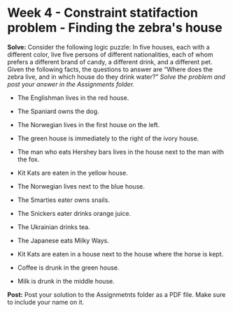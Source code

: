 # Week 4 - Constraint statifaction problem - Finding the zebra's house

**Solve:** Consider the following logic puzzle: In five houses, each with a different color, live five persons of different nationalities, each of whom prefers a different brand of candy, a different drink, and a different pet. Given the following facts, the questions to answer are “Where does the zebra live, and in which house do they drink water?”  _Solve the problem and post your answer in the Assignments folder._

- The Englishman lives in the red house.

- The Spaniard owns the dog.

- The Norwegian lives in the first house on the left.

- The green house is immediately to the right of the ivory house.

- The man who eats Hershey bars lives in the house next to the man with the fox.

- Kit Kats are eaten in the yellow house.

- The Norwegian lives next to the blue house.

- The Smarties eater owns snails.

- The Snickers eater drinks orange juice.

- The Ukrainian drinks tea.

- The Japanese eats Milky Ways.

- Kit Kats are eaten in a house next to the house where the horse is kept.

- Coffee is drunk in the green house.

- Milk is drunk in the middle house.

**Post:** Post your solution to the Assignmetnts folder as a PDF file.  Make sure to include your name on it.